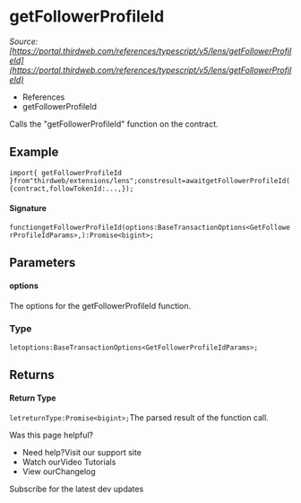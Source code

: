 # getFollowerProfileId

*Source: [https://portal.thirdweb.com/references/typescript/v5/lens/getFollowerProfileId](https://portal.thirdweb.com/references/typescript/v5/lens/getFollowerProfileId)*

* References
* getFollowerProfileId

Calls the "getFollowerProfileId" function on the contract.

## Example

`import{ getFollowerProfileId }from"thirdweb/extensions/lens";constresult=awaitgetFollowerProfileId({contract,followTokenId:...,});`
#### Signature

`functiongetFollowerProfileId(options:BaseTransactionOptions<GetFollowerProfileIdParams>,):Promise<bigint>;`
## Parameters

#### options

The options for the getFollowerProfileId function.

### Type

`letoptions:BaseTransactionOptions<GetFollowerProfileIdParams>;`
## Returns

#### Return Type

`letreturnType:Promise<bigint>;`The parsed result of the function call.

Was this page helpful?

* Need help?Visit our support site
* Watch ourVideo Tutorials
* View ourChangelog

Subscribe for the latest dev updates

